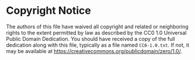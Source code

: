 # Copyright Notice

The authors of this file have waived all copyright and
related or neighboring rights to the extent permitted by
law as described by the CC0 1.0 Universal Public Domain
Dedication. You should have received a copy of the full
dedication along with this file, typically as a file
named `CC0-1.0.txt`. If not, it may be available at
<https://creativecommons.org/publicdomain/zero/1.0/>.
